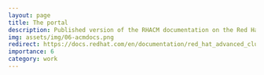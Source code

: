 ```yaml
---
layout: page
title: The portal
description: Published version of the RHACM documentation on the Red Hat customer portal.
img: assets/img/06-acmdocs.png
redirect: https://docs.redhat.com/en/documentation/red_hat_advanced_cluster_management_for_kubernetes
importance: 6
category: work
---
```

